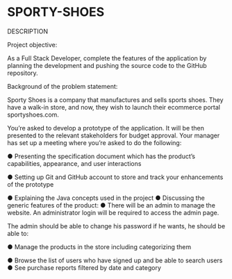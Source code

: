# SPORTY-SHOES

DESCRIPTION

Project objective:

As a Full Stack Developer, complete the features of the application by planning the development and pushing the source code to the GitHub repository.

Background of the problem statement:

Sporty Shoes is a company that manufactures and sells sports shoes. They have a walk-in store, and now, they wish to launch their ecommerce portal sportyshoes.com.

You’re asked to develop a prototype of the application. It will be then presented to the relevant stakeholders for budget approval. Your manager has set up a meeting where you’re asked to do the following:

● Presenting the specification document which has the product’s capabilities, appearance, and user interactions 

● Setting up Git and GitHub account to store and track your enhancements of the prototype

● Explaining the Java concepts used in the project ● Discussing the generic features of the product: ● There will be an admin to manage the website. An administrator login will be required to access the admin page.

The admin should be able to change his password if he wants, he should be able to:

● Manage the products in the store including categorizing them 

● Browse the list of users who have signed up and be able to search users ● See purchase reports filtered by date and category
